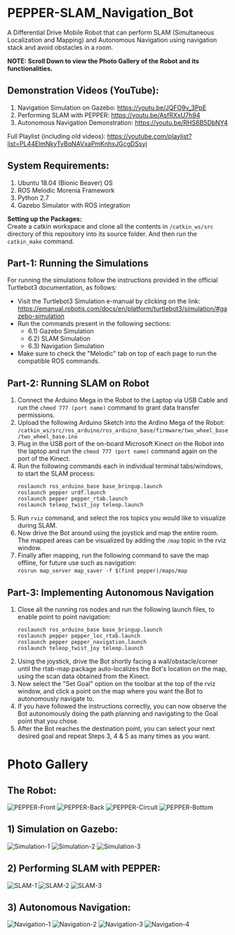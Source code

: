 # PEPPER-SLAM_Navigation_Bot
A Differential Drive Mobile Robot that can perform SLAM (Simultaneous Localization and Mapping) and Autonomous Navigation using navigation stack and avoid obstacles in a room.

**NOTE: Scroll Down to view the Photo Gallery of the Robot and its functionalities.**

## Demonstration Videos (YouTube):
1) Navigation Simulation on Gazebo: https://youtu.be/JQFO9v_3PpE
2) Performing SLAM with PEPPER: https://youtu.be/AsfRXxU7h94
3) Autonomous Navigation Demonstration: https://youtu.be/RHS6B5DbNY4

Full Playlist (including old videos): https://youtube.com/playlist?list=PL44ElmNkyTvBqNAVxaPmKnhxJGcgDSsyj

## System Requirements: ##
1) Ubuntu 18.04 (Bionic Beaver) OS
2) ROS Melodic Morenia Framework
3) Python 2.7
4) Gazebo Simulator with ROS integration

**Setting up the Packages:**<br/>
Create a catkin workspace and clone all the contents in `/catkin_ws/src` directory of this repository into its source folder. And then run the `catkin_make` command.

## Part-1: Running the Simulations ##
For running the simulations follow the instructions provided in the official Turtlebot3 documentation, as follows:
- Visit the Turtlebot3 Simulation e-manual by clicking on the link: https://emanual.robotis.com/docs/en/platform/turtlebot3/simulation/#gazebo-simulation
- Run the commands present in the following sections:
  - 6.1) Gazebo Simulation
  - 6.2) SLAM Simulation
  - 6.3) Navigation Simulation
- Make sure to check the "Melodic" tab on top of each page to run the compatible ROS commands.

## Part-2: Running SLAM on Robot ##
1) Connect the Arduino Mega in the Robot to the Laptop via USB Cable and run the `chmod 777 (port name)` command to grant data transfer permissions.
2) Upload the following Arduino Sketch into the Ardino Mega of the Robot: `/catkin_ws/src/ros_arduino/ros_arduino_base/firmware/two_wheel_base/two_wheel_base.ino`
3) Plug in the USB port of the on-board Microsoft Kinect on the Robot into the laptop and run the `chmod 777 (port name)` command again on the port of the Kinect.
4) Run the following commands each in individual terminal tabs/windows, to start the SLAM process:
   ```
   roslaunch ros_arduino_base base_bringup.launch
   roslaunch pepper urdf.launch
   roslaunch pepper pepper_rtab.launch
   roslaunch teleop_twist_joy teleop.launch
   ```
 5) Run `rviz` command, and select the ros topics you would like to visualize during SLAM.
 6) Now drive the Bot around using the joystick and map the entire room. The mapped areas can be visualized by adding the `/map` topic in the rviz window.
 7) Finally after mapping, run the following command to save the map offline, for future use such as navigation:  
    `rosrun map_server map_saver -f $(find pepper)/maps/map`

## Part-3: Implementing Autonomous Navigation ##
1) Close all the running ros nodes and run the following launch files, to enable point to point navigation:
    ```
    roslaunch ros_arduino_base base_bringup.launch
    roslaunch pepper pepper_loc_rtab.launch
    roslaunch pepper pepper_navigation.launch
    roslaunch teleop_twist_joy teleop.launch
    ```
2) Using the joystick, drive the Bot shortly facing a wall/obstacle/corner until the rtab-map package auto-localizes the Bot's location on the map, using the scan data obtained from the Kinect.
3) Now select the "Set Goal" option on the toolbar at the top of the rviz window, and click a point on the map where you want the Bot to autonomously navigate to.
4) If you have followed the instructions correctly, you can now observe the Bot autonomously doing the path planning and navigating to the Goal point that you chose.
5) After the Bot reaches the destination point, you can select your next desired goal and repeat Steps 3, 4 & 5 as many times as you want.

# Photo Gallery

## The Robot: ##
![PEPPER-Front](/pictures/PEPPER-Front.jpg?raw=true "PEPPER Front")
![PEPPER-Back](/pictures/PEPPER-Back.jpg?raw=true "PEPPER Back")
![PEPPER-Circuit](/pictures/PEPPER-Circuit.jpg?raw=true "PEPPER Circuit")
![PEPPER-Bottom](/pictures/PEPPER-Bottom.jpg?raw=true "PEPPER Bottom")

## 1) Simulation on Gazebo: ##
![Simulation-1](/pictures/Simulation-1.jpg?raw=true "View from North Room")
![Simulation-2](/pictures/Simulation-2.jpg?raw=true "View from North Hall")
![Simulation-3](/pictures/Simulation-3.jpg?raw=true "View from South Hall")

## 2) Performing SLAM with PEPPER: ##
![SLAM-1](/pictures/SLAM-1.jpg?raw=true "SLAM 1")
![SLAM-2](/pictures/SLAM-2.jpg?raw=true "SLAM 2")
![SLAM-3](/pictures/SLAM-3.jpg?raw=true "SLAM 3")

## 3) Autonomous Navigation: ##
![Navigation-1](/pictures/Navigation-1.jpg?raw=true "Area to Navigate")
![Navigation-2](/pictures/Navigation-2.jpg?raw=true "Assigning Goal in RViz")
![Navigation-3](/pictures/Navigation-3.jpg?raw=true "Path Planned to Goal")
![Navigation-4](/pictures/Navigation-4.jpg?raw=true "Robot reached the Goal")
